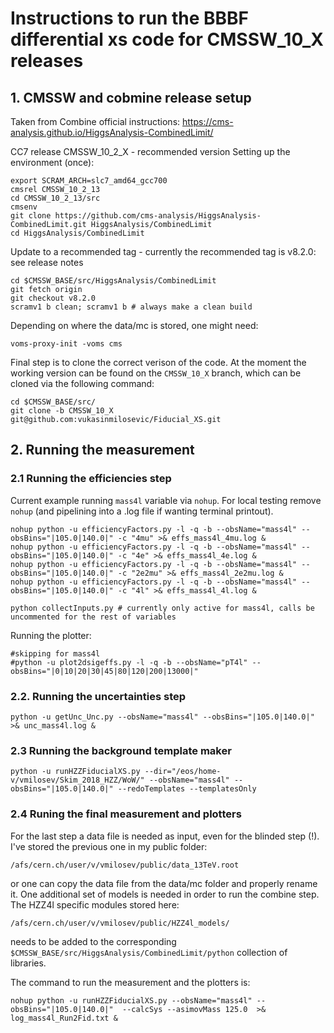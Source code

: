 # Instructions to run the BBBF differential xs code for CMSSW_10_X releases

## 1. CMSSW and cobmine release setup

Taken from Combine official instructions: https://cms-analysis.github.io/HiggsAnalysis-CombinedLimit/

CC7 release CMSSW_10_2_X - recommended version
Setting up the environment (once):

```
export SCRAM_ARCH=slc7_amd64_gcc700
cmsrel CMSSW_10_2_13
cd CMSSW_10_2_13/src
cmsenv
git clone https://github.com/cms-analysis/HiggsAnalysis-CombinedLimit.git HiggsAnalysis/CombinedLimit
cd HiggsAnalysis/CombinedLimit
```

Update to a recommended tag - currently the recommended tag is v8.2.0: see release notes

```
cd $CMSSW_BASE/src/HiggsAnalysis/CombinedLimit
git fetch origin
git checkout v8.2.0
scramv1 b clean; scramv1 b # always make a clean build
```
Depending on where the data/mc is stored, one might need:

```
voms-proxy-init -voms cms
```
Final step is to clone the correct verison of the code. At the moment the working version can be found on the ```CMSSW_10_X``` branch, which can be cloned via the following command:
```
cd $CMSSW_BASE/src/
git clone -b CMSSW_10_X git@github.com:vukasinmilosevic/Fiducial_XS.git
```

## 2. Running the measurement

### 2.1 Running the efficiencies step

Current example running ```mass4l``` variable via ```nohup```. For local testing remove ```nohup``` (and pipelining into a .log file if wanting terminal printout).

```
nohup python -u efficiencyFactors.py -l -q -b --obsName="mass4l" --obsBins="|105.0|140.0|" -c "4mu" >& effs_mass4l_4mu.log &
nohup python -u efficiencyFactors.py -l -q -b --obsName="mass4l" --obsBins="|105.0|140.0|" -c "4e" >& effs_mass4l_4e.log &
nohup python -u efficiencyFactors.py -l -q -b --obsName="mass4l" --obsBins="|105.0|140.0|" -c "2e2mu" >& effs_mass4l_2e2mu.log &
nohup python -u efficiencyFactors.py -l -q -b --obsName="mass4l" --obsBins="|105.0|140.0|" -c "4l" >& effs_mass4l_4l.log &

python collectInputs.py # currently only active for mass4l, calls be uncommented for the rest of variables
```

Running the plotter:

```
#skipping for mass4l 
#python -u plot2dsigeffs.py -l -q -b --obsName="pT4l" --obsBins="|0|10|20|30|45|80|120|200|13000|"
```

### 2.2. Running the uncertainties step

```
python -u getUnc_Unc.py --obsName="mass4l" --obsBins="|105.0|140.0|" >& unc_mass4l.log &
```

### 2.3 Running the background template maker

```
python -u runHZZFiducialXS.py --dir="/eos/home-v/vmilosev/Skim_2018_HZZ/WoW/" --obsName="mass4l" --obsBins="|105.0|140.0|" --redoTemplates --templatesOnly 
```

### 2.4 Runing the final measurement and plotters

For the last step a data file is needed as input, even for the blinded step (!). I've stored the previous one in my public folder:
```
/afs/cern.ch/user/v/vmilosev/public/data_13TeV.root
```
or one can copy the data file from the data/mc folder and properly rename it. One additional set of models is needed in order to run the combine step. The HZZ4l specific modules stored here:
```
/afs/cern.ch/user/v/vmilosev/public/HZZ4l_models/
```
needs to be added to the corresponding ```$CMSSW_BASE/src/HiggsAnalysis/CombinedLimit/python``` collection of libraries.

The command to run the measurement and the plotters is:


```
nohup python -u runHZZFiducialXS.py --obsName="mass4l" --obsBins="|105.0|140.0|"  --calcSys --asimovMass 125.0  >& log_mass4l_Run2Fid.txt &
```
